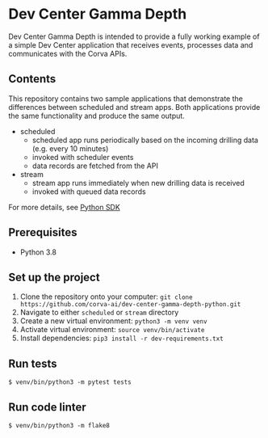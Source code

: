# Dev Center Gamma Depth

Dev Center Gamma Depth is intended to provide a fully working example of a simple Dev Center application that receives events, processes data and communicates with the Corva APIs.

## Contents

This repository contains two sample applications that demonstrate the differences between scheduled and stream apps. Both applications provide the same functionality and produce the same output.

* scheduled
   * scheduled app runs periodically based on the incoming drilling data (e.g. every 10 minutes)
   * invoked with scheduler events
   * data records are fetched from the API
* stream
   * stream app runs immediately when new drilling data is received
   * invoked with queued data records

For more details, see [Python SDK](https://github.com/corva-ai/python-sdk)

## Prerequisites

* Python 3.8

## Set up the project

1. Clone the repository onto your computer: `git clone https://github.com/corva-ai/dev-center-gamma-depth-python.git`
2. Navigate to either `scheduled` or `stream` directory
3. Create a new virtual environment: `python3 -m venv venv`
4. Activate virtual environment: `source venv/bin/activate`
5. Install dependencies: `pip3 install -r dev-requirements.txt`

## Run tests

```
$ venv/bin/python3 -m pytest tests
```

## Run code linter

```
$ venv/bin/python3 -m flake8
```
